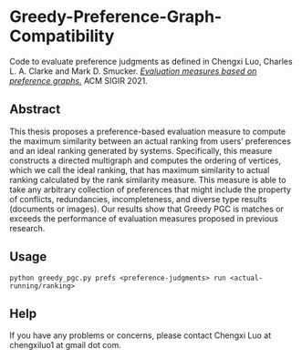 # Greedy-Preference-Graph-Compatibility

Code to evaluate preference judgments as defined in Chengxi Luo, Charles L. A. Clarke and Mark D. Smucker. [*Evaluation measures based on preference graphs.*](https://dl.acm.org/doi/10.1145/3404835.3462947) ACM SIGIR 2021.

## Abstract
This thesis proposes a preference-based evaluation measure to compute the maximum similarity between an actual ranking from users’ preferences and an ideal ranking generated by systems. Specifically, this measure constructs a directed multigraph and computes the ordering of vertices, which we call the ideal ranking, that has maximum similarity to actual ranking calculated by the rank similarity measure. This measure is able to take any arbitrary collection of preferences that might include the property of conflicts,  redundancies, incompleteness, and diverse type results (documents or images). Our results show that Greedy PGC is matches or exceeds the performance of evaluation measures proposed in previous research.

## Usage

```
python greedy_pgc.py prefs <preference-judgments> run <actual-running/ranking>
```

## Help

If you have any problems or concerns, please contact Chengxi Luo at chengxiluo1 at gmail dot com.
